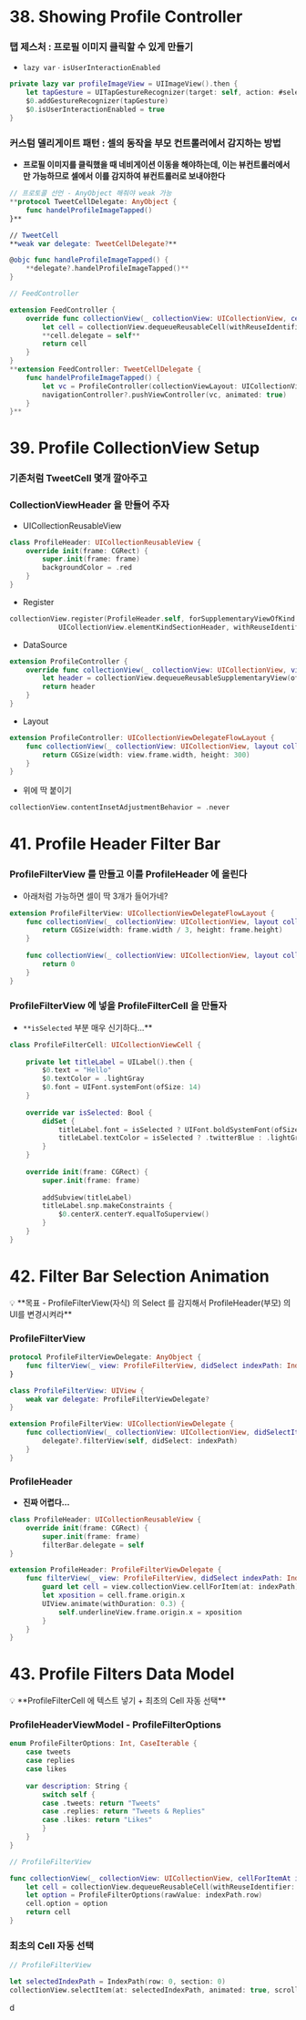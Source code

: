 # **38. Showing Profile Controller**

### 탭 제스처 : 프로필 이미지 클릭할 수 있게 만들기

- `lazy var` ∙ `isUserInteractionEnabled`

```swift
private lazy var profileImageView = UIImageView().then {
    let tapGesture = UITapGestureRecognizer(target: self, action: #selector(handleProfileImageTapped))
    $0.addGestureRecognizer(tapGesture)
    $0.isUserInteractionEnabled = true
}
```

### 커스텀 델리게이트 패턴 : 셀의 동작을 부모 컨트롤러에서 감지하는 방법

- **프로필 이미지를 클릭했을 때 네비게이션 이동을 해야하는데, 이는 뷰컨트롤러에서만 가능하므로 셀에서 이를 감지하여 뷰컨트롤러로 보내야한다**

```swift
// 프로토콜 선언 - AnyObject 해줘야 weak 가능
**protocol TweetCellDelegate: AnyObject {
    func handelProfileImageTapped()
}**

// TweetCell
**weak var delegate: TweetCellDelegate?**

@objc func handleProfileImageTapped() {
    **delegate?.handelProfileImageTapped()**
}

// FeedController 

extension FeedController {
    override func collectionView(_ collectionView: UICollectionView, cellForItemAt indexPath: IndexPath) -> UICollectionViewCell {
        let cell = collectionView.dequeueReusableCell(withReuseIdentifier: reuseIdentifier, for: indexPath) as! TweetCell
        **cell.delegate = self**
        return cell
    }
}
**extension FeedController: TweetCellDelegate {
    func handelProfileImageTapped() {
        let vc = ProfileController(collectionViewLayout: UICollectionViewFlowLayout())
        navigationController?.pushViewController(vc, animated: true)
    }
}**
```

# **39. Profile CollectionView Setup**

### 기존처럼 TweetCell 몇개 깔아주고

### CollectionViewHeader 을 만들어 주자

- UICollectionReusableView

```swift
class ProfileHeader: UICollectionReusableView {
    override init(frame: CGRect) {
        super.init(frame: frame)
        backgroundColor = .red
    }
}
```

- Register

```swift
collectionView.register(ProfileHeader.self, forSupplementaryViewOfKind: 
            UICollectionView.elementKindSectionHeader, withReuseIdentifier: headerIdentifier)
```

- DataSource

```swift
extension ProfileController {
    override func collectionView(_ collectionView: UICollectionView, viewForSupplementaryElementOfKind kind: String, at indexPath: IndexPath) -> UICollectionReusableView {
        let header = collectionView.dequeueReusableSupplementaryView(ofKind: kind, withReuseIdentifier: headerIdentifier, for: indexPath)
        return header
    }
}
```

- Layout

```swift
extension ProfileController: UICollectionViewDelegateFlowLayout {
    func collectionView(_ collectionView: UICollectionView, layout collectionViewLayout: UICollectionViewLayout, referenceSizeForHeaderInSection section: Int) -> CGSize {
        return CGSize(width: view.frame.width, height: 300)
    }
}
```

- 위에 딱 붙이기

```swift
collectionView.contentInsetAdjustmentBehavior = .never
```

# **41. Profile Header Filter Bar**

### ProfileFilterView 를 만들고 이를 ProfileHeader 에 올린다

- 아래처럼 가능하면 셀이 딱 3개가 들어가네?

```swift
extension ProfileFilterView: UICollectionViewDelegateFlowLayout {
    func collectionView(_ collectionView: UICollectionView, layout collectionViewLayout: UICollectionViewLayout, sizeForItemAt indexPath: IndexPath) -> CGSize {
        return CGSize(width: frame.width / 3, height: frame.height)
    }
    
    func collectionView(_ collectionView: UICollectionView, layout collectionViewLayout: UICollectionViewLayout, minimumInteritemSpacingForSectionAt section: Int) -> CGFloat {
        return 0
    }
}
```

### ProfileFilterView 에 넣을 ProfileFilterCell 을 만들자

- `**isSelected` 부분 매우 신기하다…**

```swift
class ProfileFilterCell: UICollectionViewCell {
    
    private let titleLabel = UILabel().then {
        $0.text = "Hello"
        $0.textColor = .lightGray
        $0.font = UIFont.systemFont(ofSize: 14)
    }
    
    override var isSelected: Bool {
        didSet {
            titleLabel.font = isSelected ? UIFont.boldSystemFont(ofSize: 16) : UIFont.systemFont(ofSize: 14)
            titleLabel.textColor = isSelected ? .twitterBlue : .lightGray
        }
    }
    
    override init(frame: CGRect) {
        super.init(frame: frame)
        
        addSubview(titleLabel)
        titleLabel.snp.makeConstraints {
            $0.centerX.centerY.equalToSuperview()
        }
    }
}
```

# **42. Filter Bar Selection Animation**

<aside>
💡 **목표 - ProfileFilterView(자식) 의 Select 를 감지해서 ProfileHeader(부모) 의 UI를 변경시켜라**

</aside>

### ProfileFilterView

```swift
protocol ProfileFilterViewDelegate: AnyObject {
    func filterView(_ view: ProfileFilterView, didSelect indexPath: IndexPath)
}

class ProfileFilterView: UIView {
    weak var delegate: ProfileFilterViewDelegate?
} 

extension ProfileFilterView: UICollectionViewDelegate {
    func collectionView(_ collectionView: UICollectionView, didSelectItemAt indexPath: IndexPath) {
        delegate?.filterView(self, didSelect: indexPath)
    }
}
```

### ProfileHeader

- **진짜 어렵다…**

```swift
class ProfileHeader: UICollectionReusableView {
    override init(frame: CGRect) {
        super.init(frame: frame)
        filterBar.delegate = self
}

extension ProfileHeader: ProfileFilterViewDelegate {
    func filterView(_ view: ProfileFilterView, didSelect indexPath: IndexPath) {
        guard let cell = view.collectionView.cellForItem(at: indexPath) as? ProfileFilterCell else { return }
        let xposition = cell.frame.origin.x
        UIView.animate(withDuration: 0.3) {
            self.underlineView.frame.origin.x = xposition
        }
    }
}
```

# **43. Profile Filters Data Model**

<aside>
💡 **ProfileFilterCell 에 텍스트 넣기 + 최초의 Cell 자동 선택**

</aside>

### ProfileHeaderViewModel - ProfileFilterOptions

```swift
enum ProfileFilterOptions: Int, CaseIterable {
    case tweets
    case replies
    case likes
    
    var description: String {
        switch self {
        case .tweets: return "Tweets"
        case .replies: return "Tweets & Replies"
        case .likes: return "Likes"
        }
    }
}
```

```swift
// ProfileFilterView

func collectionView(_ collectionView: UICollectionView, cellForItemAt indexPath: IndexPath) -> UICollectionViewCell {
    let cell = collectionView.dequeueReusableCell(withReuseIdentifier: reuseIdentifier, for: indexPath) as! ProfileFilterCell
    let option = ProfileFilterOptions(rawValue: indexPath.row)
    cell.option = option
    return cell
}
```

### 최초의 Cell 자동 선택

```swift
// ProfileFilterView

let selectedIndexPath = IndexPath(row: 0, section: 0)
collectionView.selectItem(at: selectedIndexPath, animated: true, scrollPosition: .left
```

d
